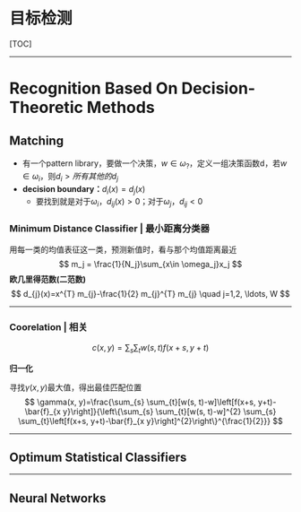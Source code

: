# 目标检测

[TOC]

------

# Recognition Based On Decision-Theoretic Methods

## Matching

- 有一个pattern library，要做一个决策，$w \in \omega_?$，定义一组决策函数d，若$w \in \omega_i$，则$d_i > 所有其他的d_j$
- **decision boundary：**$d_i(x) = d_j(x)$
  - 要找到就是对于$\omega_i$，$d_{ij}(x)>0$；对于$\omega_j$，$d_{ij}<0$

### Minimum Distance Classifier | 最小距离分类器

用每一类的均值表征这一类，预测新值时，看与那个均值距离最近
$$
m_j = \frac{1}{N_j}\sum_{x\in \omega_j}x_j
$$
**欧几里得范数(二范数)**
$$
d_{j}(x)=x^{T} m_{j}-\frac{1}{2} m_{j}^{T} m_{j} \quad j=1,2, \ldots, W
$$

------

### Coorelation | 相关

$$
c(x, y)=\sum_{s} \sum_{t} w(s, t) f(x+s, y+t)
$$

**归一化**

寻找$\gamma(x,y)$最大值，得出最佳匹配位置
$$
\gamma(x, y)=\frac{\sum_{s} \sum_{t}[w(s, t)-w]\left[f(x+s, y+t)-\bar{f}_{x y}\right]}{\left\{\sum_{s} \sum_{t}[w(s, t)-w]^{2} \sum_{s} \sum_{t}\left[f(x+s, y+t)-\bar{f}_{x y}\right]^{2}\right\}^{\frac{1}{2}}}
$$

------

## Optimum Statistical Classifiers



------

## Neural Networks